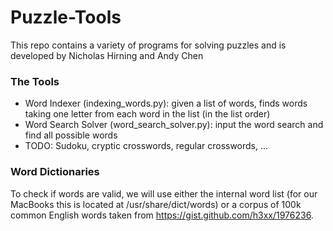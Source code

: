 # Puzzle-Tools

This repo contains a variety of programs for solving puzzles and is developed by Nicholas Hirning and Andy Chen

### The Tools ###

- Word Indexer (indexing_words.py): given a list of words, finds words taking one letter from each word in the list (in the list order)
- Word Search Solver (word_search_solver.py): input the word search and find all possible words
- TODO: Sudoku, cryptic crosswords, regular crosswords, ...

### Word Dictionaries ###
To check if words are valid, we will use either the internal word list (for our MacBooks this is located at /usr/share/dict/words) or a corpus of 100k common English words taken from https://gist.github.com/h3xx/1976236.

